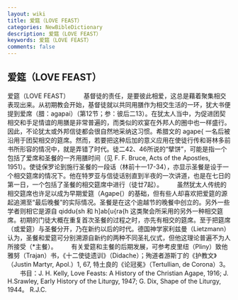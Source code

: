 ```yaml
---
layout: wiki
title: 爱筵（LOVE FEAST）
categories: NewBibleDictionary
description: 爱筵（LOVE FEAST）
keywords: 爱筵（LOVE FEAST）
comments: false
---
```


## 爱筵（LOVE FEAST）



爱筵（LOVE FEAST）
　　基督徒的责任，是要彼此相爱，这总是藉着聚集相交表现出来。从初期教会开始，基督徒就以共同用膳作为相交生活的一环，犹大书便提到爱席（腊：agapai）（第12节；参：彼后二13）。在犹太人当中，为促进团契相交和手足情谊的用膳是非常普遍的，而类似的欢宴在外邦人的圈中也一样盛行。因此，不论犹太或外邦信徒都会很自然地采纳这习惯。希腊文的 agape{ 一名后被沿用于团契相交的筵席。然而，若要把这种后加的意义应用在使徒行传和哥林多前书所形容的情况中，就是弄错了时代。徒二42、46所说的“擘饼”，可能是指一个包括了爱席和圣餐的一齐用膳时间（见 F. F. Bruce, Acts of the Apostles, 1951）。使徒保罗论到施行圣餐的一段话（林前十一17-34），亦显示圣餐是设于一个相交筵席的情况下。他在特罗亚与信徒话别直到半夜的一次讲道，也是在七日的第一日，一个包括了圣餐的相交筵席中进行（徒廿7起）。
　　虽然犹太人传统的相交筵席也许足以成为早期爱筵（Agape{）的基础，但有些人却喜欢把爱筵的源起追溯至“最后晚餐”的实际情况。圣餐是在这个逾越节的晚餐中创立的。另外一些学者则相它是源自 qiddu{sh 和 h]ab[u{ra{h 这类聚会所采用的另外一种相交筵席。初期的门徒大概在重复首次圣餐的过程之时，亦先有相交的筵席。至于把筵席（或爱筵）与圣餐分开，乃在新约以后的时代。德国神学家利兹曼（Lietzmann）认为，圣餐和爱筵可分别溯源自新约的两种不同圣礼仪式，但他这理论普遍不为人所接受（*主餐）。
　　有关爱筵和主餐的后期发展，可参考皮里纽（Pliny）致他雅努（Trajan）书，《十二使徒遗训》（Didache）；殉道者游斯丁的《护教文》（Justin Martyr, Apol.）1, 67, 特土良的《论冠冕》（Tertullian, de Corona）3。
　　书目：J. H. Kelly, Love Feasts: A History of the Christian
Agape, 1916; J. H.Srawley, Early
History of the Liturgy, 1947; G. Dix, Shape
of the Liturgy, 1944。
R.J.C.




